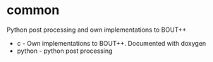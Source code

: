 # common

Python post processing and own implementations to BOUT++

* c - Own implementations to BOUT++. Documented with doxygen
* python - python post processing
